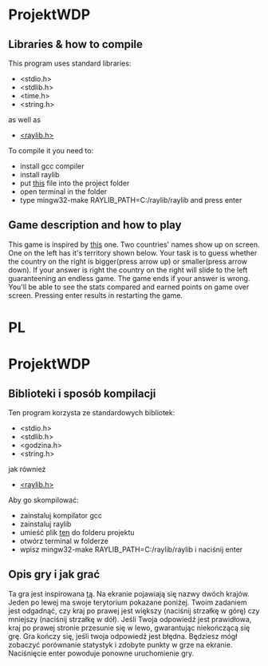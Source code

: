 # ProjektWDP 
## Libraries & how to compile
This program uses standard libraries:
- <stdio.h>
- <stdlib.h>
- <time.h>
- <string.h>

as well as

- [<raylib.h>](https://www.raylib.com/)

To compile it you need to:
- install gcc compiler
- install raylib
- put [this](https://github.com/raysan5/raylib/blob/master/projects/VSCode/Makefile) file into the project folder
- open terminal in the folder
- type mingw32-make RAYLIB_PATH=C:/raylib/raylib and press enter
## Game description and how to play
This game is inspired by [this](https://moreorless.io/game/country-size) one. Two countries' names show up on screen. One on the left has it's territory shown below. Your task is to guess whether the country on the right is bigger(press arrow up) or smaller(press arrow down). If your answer is right the country on the right will slide to the left guaranteening an endless game. The game ends if your answer is wrong. You'll be able to see the stats compared and earned points on game over screen. Pressing enter results in restarting the game.
 # PL
 ##
 # ProjektWDP
## Biblioteki i sposób kompilacji
Ten program korzysta ze standardowych bibliotek:
- <stdio.h>
- <stdlib.h>
- <godzina.h>
- <string.h>

jak również

- [<raylib.h>](https://www.raylib.com/)

Aby go skompilować:
- zainstaluj kompilator gcc
- zainstaluj raylib
- umieść plik [ten](https://github.com/raysan5/raylib/blob/master/projects/VSCode/Makefile) do folderu projektu
- otwórz terminal w folderze
- wpisz mingw32-make RAYLIB_PATH=C:/raylib/raylib i naciśnij enter
## Opis gry i jak grać
Ta gra jest inspirowana [tą](https://moreorless.io/game/country-size). Na ekranie pojawiają się nazwy dwóch krajów. Jeden po lewej ma swoje terytorium pokazane poniżej. Twoim zadaniem jest odgadnąć, czy kraj po prawej jest większy (naciśnij strzałkę w górę) czy mniejszy (naciśnij strzałkę w dół). Jeśli Twoja odpowiedź jest prawidłowa, kraj po prawej stronie przesunie się w lewo, gwarantując niekończącą się grę. Gra kończy się, jeśli twoja odpowiedź jest błędna. Będziesz mógł zobaczyć porównanie statystyk i zdobyte punkty w grze na ekranie. Naciśnięcie enter powoduje ponowne uruchomienie gry.
